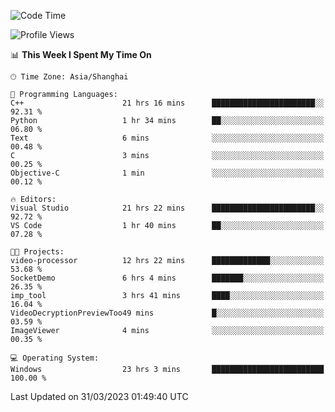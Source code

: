 <!--START_SECTION:waka-->
![Code Time](http://img.shields.io/badge/Code%20Time-821%20hrs%2024%20mins-blue)

![Profile Views](http://img.shields.io/badge/Profile%20Views-4-blue)

📊 **This Week I Spent My Time On** 

```text
🕑︎ Time Zone: Asia/Shanghai

💬 Programming Languages: 
C++                      21 hrs 16 mins      ███████████████████████░░   92.31 % 
Python                   1 hr 34 mins        ██░░░░░░░░░░░░░░░░░░░░░░░   06.80 % 
Text                     6 mins              ░░░░░░░░░░░░░░░░░░░░░░░░░   00.48 % 
C                        3 mins              ░░░░░░░░░░░░░░░░░░░░░░░░░   00.25 % 
Objective-C              1 min               ░░░░░░░░░░░░░░░░░░░░░░░░░   00.12 % 

🔥 Editors: 
Visual Studio            21 hrs 22 mins      ███████████████████████░░   92.72 % 
VS Code                  1 hr 40 mins        ██░░░░░░░░░░░░░░░░░░░░░░░   07.28 % 

🐱‍💻 Projects: 
video-processor          12 hrs 22 mins      █████████████░░░░░░░░░░░░   53.68 % 
SocketDemo               6 hrs 4 mins        ███████░░░░░░░░░░░░░░░░░░   26.35 % 
imp_tool                 3 hrs 41 mins       ████░░░░░░░░░░░░░░░░░░░░░   16.04 % 
VideoDecryptionPreviewToo49 mins             █░░░░░░░░░░░░░░░░░░░░░░░░   03.59 % 
ImageViewer              4 mins              ░░░░░░░░░░░░░░░░░░░░░░░░░   00.35 % 

💻 Operating System: 
Windows                  23 hrs 3 mins       █████████████████████████   100.00 % 
```


 Last Updated on 31/03/2023 01:49:40 UTC
<!--END_SECTION:waka-->